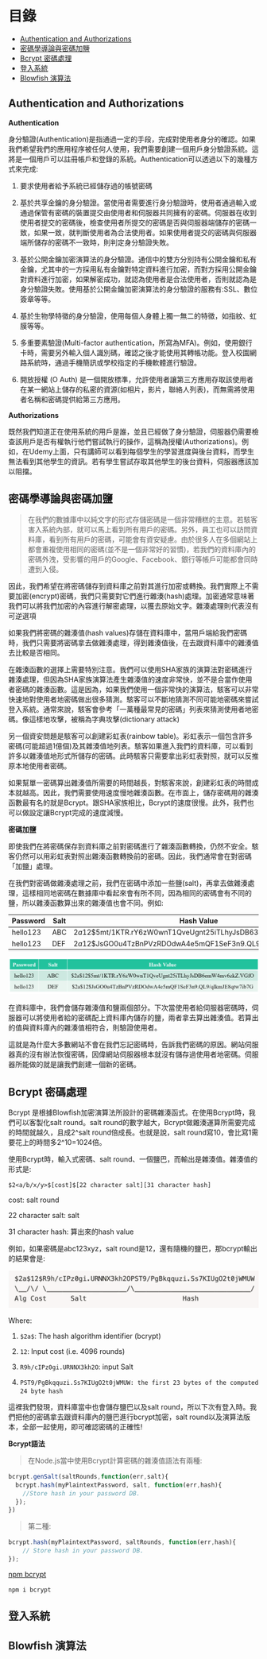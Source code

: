 # 目錄

- [Authentication and Authorizations](#Authentication-and-Authorizations)
- [密碼學導論與密碼加鹽](#密碼學導論與密碼加鹽)
- [Bcrypt 密碼處理](#Bcrypt-密碼處理)
- [登入系統](#登入系統)
- [Blowfish 演算法](#Blowfish-演算法)

## Authentication and Authorizations

**Authentication**

身分驗證(Authentication)是指通過一定的手段，完成對使用者身分的確認。如果我們希望我們的應用程序被任何人使用，我們需要創建一個用戶身分驗證系統。這將是一個用戶可以註冊帳戶和登錄的系統。Authentication可以透過以下的幾種方式來完成:

1. 要求使用者給予系統已經儲存過的帳號密碼

2. 基於共享金鑰的身分驗證。當使用者需要進行身分驗證時，使用者通過輸入或通過保管有密碼的裝置提交由使用者和伺服器共同擁有的密碼。伺服器在收到使用者提交的密碼後，檢查使用者所提交的密碼是否與伺服器端儲存的密碼一致，如果一致，就判斷使用者為合法使用者。如果使用者提交的密碼與伺服器端所儲存的密碼不一致時，則判定身分驗證失敗。

3. 基於公開金鑰加密演算法的身分驗證。通信中的雙方分別持有公開金鑰和私有金鑰，尤其中的一方採用私有金鑰對特定資料進行加密，而對方採用公開金鑰對資料進行加密，如果解密成功，就認為使用者是合法使用者，否則就認為是身分驗證失敗。使用基於公開金鑰加密演算法的身分驗證的服務有:SSL、數位簽章等等。

4. 基於生物學特徵的身分驗證，使用每個人身體上獨一無二的特徵，如指紋、虹膜等等。

5. 多重要素驗證(Multi-factor authentication，所寫為MFA)。例如，使用銀行卡時，需要另外輸入個人識別碼，確認之後才能使用其轉帳功能。登入校園網路系統時，通過手機簡訊或學校指定的手機軟體進行驗證。

6. 開放授權 (O Auth) 是一個開放標準，允許使用者讓第三方應用存取該使用者在某一網站上儲存的私密的資源(如相片，影片，聯絡人列表)，而無需將使用者名稱和密碼提供給第三方應用。

**Authorizations**

既然我們知道正在使用系統的用戶是誰，並且已經做了身分驗證，伺服器仍需要檢查該用戶是否有權執行他們嘗試執行的操作，這稱為授權(Authorizations)。例如，在Udemy上面，只有講師可以看到每個學生的學習進度與後台資料，而學生無法看到其他學生的資訊。若有學生嘗試存取其他學生的後台資料，伺服器應該加以阻擋。

## 密碼學導論與密碼加鹽

> 在我們的數據庫中以純文字的形式存儲密碼是一個非常糟糕的主意。若駭客害入系統內部，就可以馬上看到所有用戶的密碼。另外，員工也可以訪問資料庫，看到所有用戶的密碼，可能會有資安疑慮。由於很多人在多個網站上都會重複使用相同的密碼(並不是一個非常好的習慣)，若我們的資料庫內的密碼外洩，受影響的用戶的Google、Facebook、銀行等帳戶可能都會同時遭到入侵。

因此，我們希望在將密碼儲存到資料庫之前對其進行加密或轉換。我們實際上不需要加密(encrypt)密碼，我們只需要對它們進行雜湊(hash)處理。加密通常意味著我們可以將我們加密的內容進行解密處理，以獲去原始文字。雜湊處理則代表沒有可逆選項

如果我們將密碼的雜湊值(hash values)存儲在資料庫中，當用戶端給我們密碼時，我們只需要將密碼拿去做雜湊處理，得到雜湊值後，在去跟資料庫中的雜湊值去比較是否相同。

在雜湊函數的選擇上需要特別注意。我們可以使用SHA家族的演算法對密碼進行雜湊處理，但因為SHA家族演算法產生雜湊值的速度非常快，並不是合當作使用者密碼的雜湊函數。這是因為，如果我們使用一個非常快的演算法，駭客可以非常快速地對使用者地密碼做出很多猜測。駭客可以不斷地猜測不同可能地密碼來嘗試登入系統。通常來說，駭客會參考「一萬種最常見的密碼」列表來猜測使用者地密碼。像這樣地攻擊，被稱為字典攻擊(dictionary attack)

另一個資安問題是駭客可以創建彩虹表(rainbow table)。彩虹表示一個包含許多密碼(可能超過1億個)及其雜湊值地列表。駭客如果進入我們的資料庫，可以看到許多以雜湊值地形式所儲存的密碼。此時駭客只需要拿出彩虹表對照，就可以反推原本地使用者密碼。

如果幫單一密碼算出雜湊值所需要的時間越長，對駭客來說，創建彩虹表的時間成本就越高。因此，我們需要使用速度慢地雜湊函數。在市面上，儲存密碼用的雜湊函數最有名的就是Bcrypt。跟SHA家族相比，Bcrypt的速度很慢。此外，我們也可以做設定讓Bcrypt完成的速度減慢。

**密碼加鹽**

即使我們在將密碼保存到資料庫之前對密碼進行了雜湊函數轉換，仍然不安全。駭客仍然可以用彩虹表對照出雜湊函數轉換前的密碼。因此，我們通常會在對密碼「加鹽」處理。

在我們對密碼做雜湊處理之前，我們在密碼中添加一些鹽(salt)，再拿去做雜湊處理，這樣相同地密碼在數據庫中看起來會有所不同，因為相同的密碼會有不同的鹽，所以雜湊函數算出來的雜湊值也會不同。例如:

|Password|Salt|Hash Value|
|--------|----|----------|
|hello123|ABC|$2a$12$5mt/1KTR.rY6zW0wnT1QveUgnt25iTLhyJsDB63mW4mv6kZ.VGfO|
|hello123|DEF|$2a$12$JsGO0u4TzBnPVzRDOdwA4e5mQF1SeF3n9.QL9/qlkmJE8qtw7ib7G|

![密碼加鹽](../img/Authentication/01.png)

在資料庫中，我們會儲存雜湊值和鹽兩個部分。下次當使用者給伺服器密碼時，伺服器可以將使用者給的密碼配上資料庫內儲存的鹽，兩者拿去算出雜湊值。若算出的值與資料庫內的雜湊值相符合，則驗證使用者。

這就是為什麼大多數網站不會在我們忘記密碼時，告訴我們密碼的原因。網站伺服器真的沒有辦法恢復密碼，因偉網站伺服器根本就沒有儲存過使用者地密碼。伺服器所能做的就是讓我們創建一個新的密碼。

## Bcrypt 密碼處理

Bcrypt 是根據Blowfish加密演算法所設計的密碼雜湊函式。在使用Bcrypt時，我們可以客製化salt round。salt round的數字越大，Bcrypt做雜湊運算所需要完成的時間就越久，且成2^salt round倍成長。也就是說，salt round寫10，會比寫1需要花上的時間多2^10=1024倍。

使用Bcrypt時，輸入式密碼、salt round、一個鹽巴，而輸出是雜湊值。雜湊值的形式是:

```
$2<a/b/x/y>$[cost]$[22 character salt][31 character hash]
```

cost: salt round

22 character salt: salt

31 character hash: 算出來的hash value

例如，如果密碼是abc123xyz，salt round是12，還有隨機的鹽巴，那bcrypt輸出的結果會是:

![Bcrypt](../img/Authentication/02.png)

Where:

1. `$2a$`: The hash algorithm identifier (bcrypt)

2. `12`: Input cost (i.e. 4096 rounds)

3. `R9h/cIPz0gi.URNNX3kh2O`: input Salt

4. `PST9/PgBkqquzi.Ss7KIUgO2t0jWMUW: the first 23 bytes of the computed 24 byte hash`

這裡我們發現，資料庫當中也會儲存鹽巴以及salt round，所以下次有登入時。我們把他的密碼拿去跟資料庫內的鹽巴進行bcrypt加密，salt round以及演算法版本，全部一起使用，即可確認密碼的正確性!

**Bcrypt語法**

> 在Node.js當中使用Bcrypt計算密碼的雜湊值語法有兩種:

```js
bcrypt.genSalt(saltRounds,function(err,salt){
  bcrypt.hash(myPlaintextPassword, salt, function(err,hash){
    //Store hash in your password DB.
  });
})
```
> 第二種:

```js
bcrypt.hash(myPlaintextPassword, saltRounds, function(err,hash){
    // Store hash in your password DB.
});
```

[npm bcrypt](https://www.npmjs.com/package/bcrypt)

```shell
npm i bcrypt
```


## 登入系統

## Blowfish 演算法